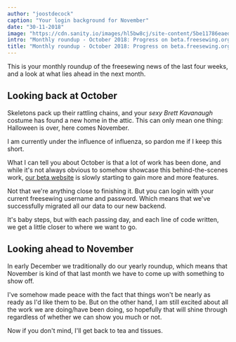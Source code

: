 ```yaml
---
author: "joostdecock"
caption: "Your login background for November"
date: "30-11-2018"
image: "https://cdn.sanity.io/images/hl5bw8cj/site-content/5be11786eaed9bba641fa66b812a3fc9f68aed1d-1920x1410.jpg"
intro: "Monthly roundup - October 2018: Progress on beta.freesewing.org"
title: "Monthly roundup - October 2018: Progress on beta.freesewing.org"
---
```



This is your monthly roundup of the freesewing news of the last four weeks, and a look at what lies ahead in the next month.

## Looking back at October

Skeletons pack up their rattling chains, and your *sexy Brett Kavanaugh* costume has found a new home in the attic. This can only mean one thing: Halloween is over, here comes November.

I am currently under the influence of influenza, so pardon me if I keep this short.

What I can tell you about October is that a lot of work has been done, and while it's not always obvious to somehow showcase this behind-the-scenes work, [our beta website](https://beta.freesewing.org/) is slowly starting to gain more and more features.

Not that we're anything close to finishing it. But you can login with your current freesewing username and password. Which means that we've successfully migrated all our data to our new backend.

It's baby steps, but with each passing day, and each line of code written, we get a little closer to where we want to go.

## Looking ahead to November

In early December we traditionally do our yearly roundup, which means that November is kind of that last month we have to come up with something to show off.

I've somehow made peace with the fact that things won't be nearly as ready as I'd like them to be. But on the other hand, I am still excited about all the work we are doing/have been doing, so hopefully that will shine through regardless of whether we can show you much or not.

Now if you don't mind, I'll get back to tea and tissues.

